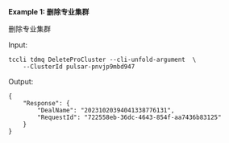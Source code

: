 **Example 1: 删除专业集群**

删除专业集群

Input: 

```
tccli tdmq DeleteProCluster --cli-unfold-argument  \
    --ClusterId pulsar-pnvjp9mbd947
```

Output: 
```
{
    "Response": {
        "DealName": "20231020394041338776131",
        "RequestId": "722558eb-36dc-4643-854f-aa7436b83125"
    }
}
```

